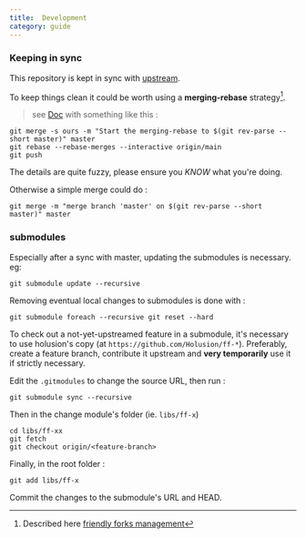 ```yaml
---
title:  Development
category: guide
---
```


### Keeping in sync

This repository is kept in sync with [upstream](https://github.com/Smithsonian/dpo-voyager).

To keep things clean it could be worth using a **merging-rebase** strategy[^1].

 > see [Doc](https://git-scm.com/docs/git-rebase#_rebasing_merges) with something like this :
```
git merge -s ours -m "Start the merging-rebase to $(git rev-parse --short master)" master
git rebase --rebase-merges --interactive origin/main
git push
```
The details are quite fuzzy, please ensure you _KNOW_ what you're doing.

Otherwise a simple merge could do : 

```
git merge -m "merge branch 'master' on $(git rev-parse --short master)" master
```

### submodules

Especially after a sync with master, updating the submodules is necessary. eg:

```
git submodule update --recursive
```

Removing eventual local changes to submodules is done with : 

```
git submodule foreach --recursive git reset --hard
```

To check out a not-yet-upstreamed feature in a submodule, it's necessary to use holusion's copy (at `https://github.com/Holusion/ff-*`). Preferably, create a feature branch, contribute it upstream and **very temporarily** use it if strictly necessary.

Edit the `.gitmodules` to change the source URL, then run : 

    git submodule sync --recursive

Then in the change module's folder (ie. `libs/ff-x`)

    cd libs/ff-xx
    git fetch
    git checkout origin/<feature-branch>

Finally, in the root folder : 

    git add libs/ff-x

Commit the changes to the submodule's URL and HEAD.

[^1]: Described here [friendly forks management](https://github.blog/2022-05-02-friend-zone-strategies-friendly-fork-management/#git-for-windows-git)